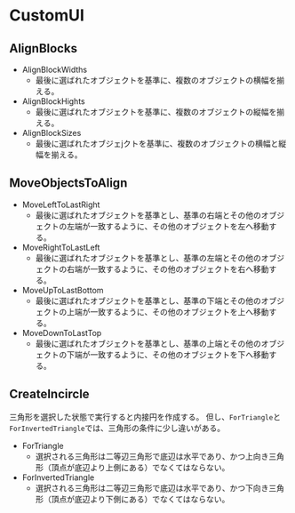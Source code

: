 # CustomUI

## AlignBlocks

- AlignBlockWidths
  - 最後に選ばれたオブジェクトを基準に、複数のオブジェクトの横幅を揃える。
- AlignBlockHights
  - 最後に選ばれたオブジェクトを基準に、複数のオブジェクトの縦幅を揃える。
- AlignBlockSizes
  - 最後に選ばれたオブジェjクトを基準に、複数のオブジェクトの横幅と縦幅を揃える。


## MoveObjectsToAlign

- MoveLeftToLastRight
  - 最後に選ばれたオブジェクトを基準とし、基準の右端とその他のオブジェクトの左端が一致するように、その他のオブジェクトを左へ移動する。
- MoveRightToLastLeft
  - 最後に選ばれたオブジェクトを基準とし、基準の左端とその他のオブジェクトの右端が一致するように、その他のオブジェクトを右へ移動する。
- MoveUpToLastBottom
  - 最後に選ばれたオブジェクトを基準とし、基準の下端とその他のオブジェクトの上端が一致するように、その他のオブジェクトを上へ移動する。
- MoveDownToLastTop
  - 最後に選ばれたオブジェクトを基準とし、基準の上端とその他のオブジェクトの下端が一致するように、その他のオブジェクトを下へ移動する。

## CreateIncircle
三角形を選択した状態で実行すると内接円を作成する。
但し、`ForTriangle`と`ForInvertedTriangle`では、三角形の条件に少し違いがある。
- ForTriangle
  - 選択される三角形は二等辺三角形で底辺は水平であり、かつ上向き三角形（頂点が底辺より上側にある）でなくてはならない。
- ForInvertedTriangle
  - 選択される三角形は二等辺三角形で底辺は水平であり、かつ下向き三角形（頂点が底辺より下側にある）でなくてはならない。
